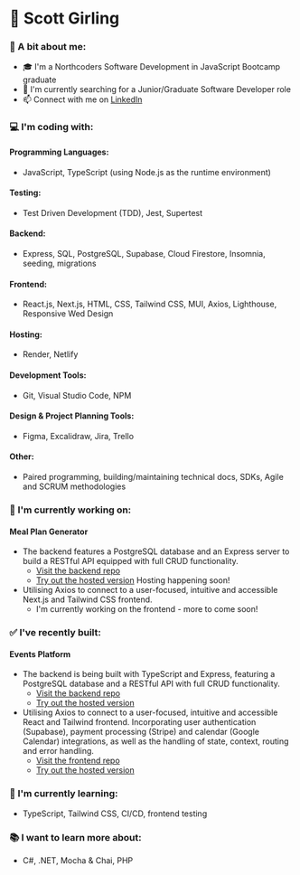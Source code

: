 # :sunrise_over_mountains: Scott Girling

### :man: A bit about me:
- :mortar_board: I'm a Northcoders Software Development in JavaScript Bootcamp graduate
- :mag_right: I'm currently searching for a Junior/Graduate Software Developer role
- :mailbox: Connect with me on [LinkedIn](https://www.linkedin.com/in/scottgirling/)

### :computer: I'm coding with:
#### Programming Languages:
- JavaScript, TypeScript (using Node.js as the runtime environment)

#### Testing:
- Test Driven Development (TDD), Jest, Supertest

#### Backend:
- Express, SQL, PostgreSQL, Supabase, Cloud Firestore, Insomnia, seeding, migrations

#### Frontend:
- React.js, Next.js, HTML, CSS, Tailwind CSS, MUI, Axios, Lighthouse, Responsive Wed Design

#### Hosting:
- Render, Netlify

#### Development Tools:
- Git, Visual Studio Code, NPM

#### Design & Project Planning Tools:
- Figma, Excalidraw, Jira, Trello

#### Other:
- Paired programming, building/maintaining technical docs, SDKs, Agile and SCRUM methodologies

### :construction_worker: I'm currently working on: 
#### Meal Plan Generator
- The backend features a PostgreSQL database and an Express server to build a RESTful API equipped with full CRUD functionality.
    - [Visit the backend repo](https://github.com/scottgirling/meal-planner-be)
    - [Try out the hosted version]() Hosting happening soon!
- Utilising Axios to connect to a user-focused, intuitive and accessible Next.js and Tailwind CSS frontend.
    - I'm currently working on the frontend - more to come soon!

### :white_check_mark: I've recently built:
#### Events Platform
- The backend is being built with TypeScript and Express, featuring a PostgreSQL database and a RESTful API with full CRUD functionality.
    - [Visit the backend repo](https://github.com/scottgirling/breezevents-backend)
    - [Try out the hosted version](https://events-platform-be-1fmx.onrender.com/api)
- Utilising Axios to connect to a user-focused, intuitive and accessible React and Tailwind frontend. Incorporating user authentication (Supabase), payment processing (Stripe) and calendar (Google Calendar) integrations, as well as the handling of state, context, routing and error handling.
    - [Visit the frontend repo](https://github.com/scottgirling/breezevents-frontend)
    - [Try out the hosted version](https://breezevents.netlify.app/)

### :rocket: I'm currently learning:
- TypeScript, Tailwind CSS, CI/CD, frontend testing

### :books: I want to learn more about:
- C#, .NET, Mocha & Chai, PHP
